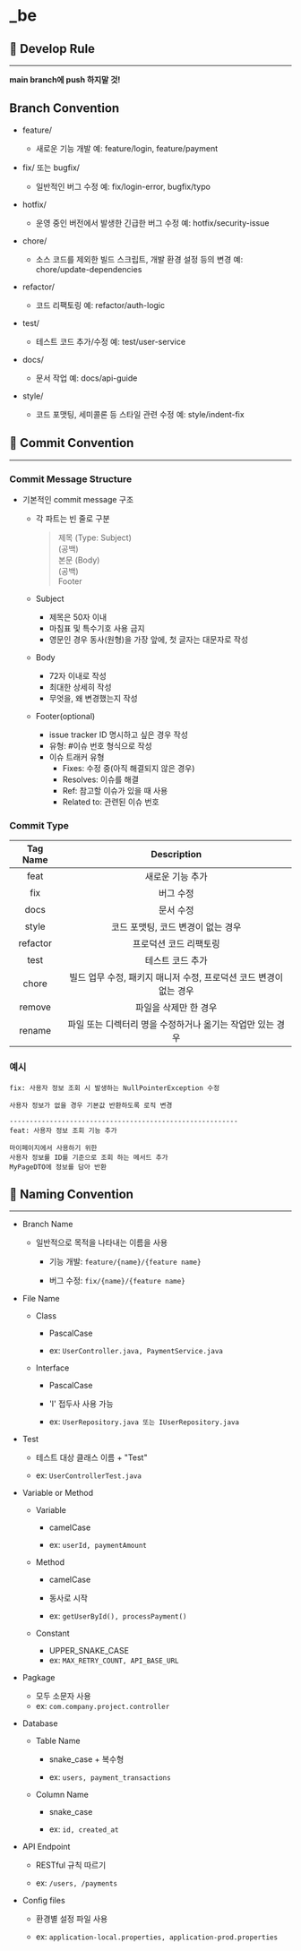 
# _be
## 📝 Develop Rule

---

**main branch에 push 하지말 것!**

## Branch Convention

  - feature/
    - 새로운 기능 개발
    예: feature/login, feature/payment

  - fix/ 또는 bugfix/
    - 일반적인 버그 수정
    예: fix/login-error, bugfix/typo

  - hotfix/
    - 운영 중인 버전에서 발생한 긴급한 버그 수정
    예: hotfix/security-issue

  - chore/
    - 소스 코드를 제외한 빌드 스크립트, 개발 환경 설정 등의 변경
    예: chore/update-dependencies

  - refactor/
    - 코드 리팩토링
    예: refactor/auth-logic

  - test/
    - 테스트 코드 추가/수정
    예: test/user-service

  - docs/
    - 문서 작업
    예: docs/api-guide

  - style/
    - 코드 포맷팅, 세미콜론 등 스타일 관련 수정
    예: style/indent-fix
  
## 🚩 Commit Convention

---

### Commit Message Structure

- 기본적인 commit message 구조

  - 각 파트는 빈 줄로 구분

    > 제목 (Type: Subject) <br />
    > (공백) <br />
    > 본문 (Body) <br />
    > (공백) <br />
    > Footer

  - Subject
    - 제목은 50자 이내
    - 마침표 및 특수기호 사용 금지
    - 영문인 경우 동사(원형)을 가장 앞에, 첫 글자는 대문자로 작성
  - Body
    - 72자 이내로 작성
    - 최대한 상세히 작성
    - 무엇을, 왜 변경했는지 작성
  - Footer(optional)
    - issue tracker ID 명시하고 싶은 경우 작성
    - 유형: #이슈 번호 형식으로 작성
    - 이슈 트래커 유형
      - Fixes: 수정 중(아직 해결되지 않은 경우)
      - Resolves: 이슈를 해결
      - Ref: 참고할 이슈가 있을 때 사용
      - Related to: 관련된 이슈 번호

### Commit Type

| Tag Name |                            Description                             |
| :------: | :----------------------------------------------------------------: |
|   feat   |                          새로운 기능 추가                          |
|   fix    |                             버그 수정                              |
|   docs   |                             문서 수정                              |
|  style   |                 코드 포맷팅, 코드 변경이 없는 경우                 |
| refactor |                       프로덕션 코드 리팩토링                       |
|   test   |                          테스트 코드 추가                          |
|  chore   | 빌드 업무 수정, 패키지 매니저 수정, 프로덕션 코드 변경이 없는 경우 |
|  remove  |                       파일을 삭제만 한 경우                        |
|  rename  |     파일 또는 디렉터리 명을 수정하거나 옮기는 작업만 있는 경우     |

### 예시

```
fix: 사용자 정보 조회 시 발생하는 NullPointerException 수정

사용자 정보가 없을 경우 기본값 반환하도록 로직 변경

---------------------------------------------------------
feat: 사용자 정보 조회 기능 추가

마이페이지에서 사용하기 위한
사용자 정보를 ID를 기준으로 조회 하는 메서드 추가
MyPageDTO에 정보를 담아 반환
```

## 🚩 Naming Convention

---

- Branch Name

  - 일반적으로 목적을 나타내는 이름을 사용

    - 기능 개발: `feature/{name}/{feature name}`

    - 버그 수정: `fix/{name}/{feature name}`

- File Name

  - Class

    - PascalCase

    - ex: `UserController.java, PaymentService.java`

  - Interface

    - PascalCase

    - 'I' 접두사 사용 가능

    - ex: `UserRepository.java 또는 IUserRepository.java`

- Test

  - 테스트 대상 클래스 이름 + "Test"

  - ex: `UserControllerTest.java`

- Variable or Method

  - Variable

    - camelCase

    - ex: `userId, paymentAmount`

  - Method

    - camelCase

    - 동사로 시작

    - ex: `getUserById(), processPayment()`

  - Constant
    - UPPER_SNAKE_CASE
    - ex: `MAX_RETRY_COUNT, API_BASE_URL`

- Pagkage

  - 모두 소문자 사용
  - ex: `com.company.project.controller`

- Database

  - Table Name

    - snake_case + 복수형

    - ex: `users, payment_transactions`

  - Column Name

    - snake_case

    - ex: `id, created_at`

- API Endpoint

  - RESTful 규칙 따르기

  - ex: `/users, /payments`

- Config files

  - 환경별 설정 파일 사용

  - ex: `application-local.properties, application-prod.properties`
